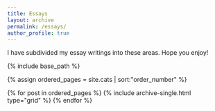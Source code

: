 ```yaml
---
title: Essays
layout: archive
permalink: /essays/
author_profile: true
---
```


I have subdivided my essay writings into these areas. Hope you enjoy!

<nbsp>

{% include base_path %}

{% assign ordered_pages = site.cats | sort:"order_number" %}

{% for post in ordered_pages %}
  {% include archive-single.html type="grid" %}
{% endfor %}
